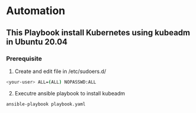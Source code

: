 # Automation
## This Playbook install Kubernetes using kubeadm in Ubuntu 20.04

### Prerequisite
1. Create and edit file in /etc/sudoers.d/<your-user>
```bash
<your-user> ALL=(ALL) NOPASSWD:ALL
```

2. Executre ansible playbook to install kubeadm
```bash
ansible-playbook playbook.yaml
```
